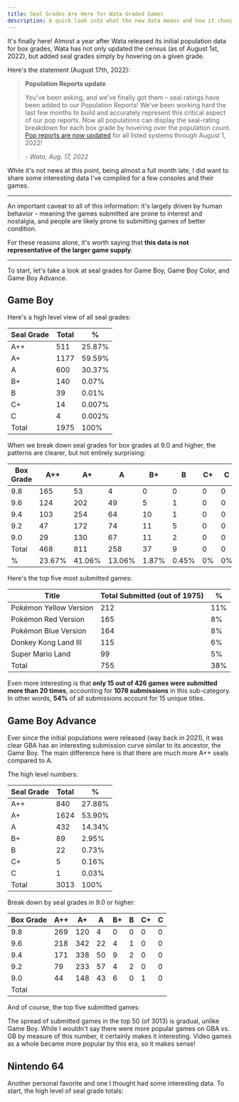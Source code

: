 ```yaml
---
title: Seal Grades Are Here for Wata Graded Games
description: A quick look into what the new data means and how it changes rarity
---
```

It's finally here! Almost a year after Wata released its initial population data for box grades, Wata has not only updated the census (as of August 1st, 2022), but added seal grades simply by hovering on a given grade.

Here's the statement (August 17th, 2022):

> **Population Reports update**
>
> You’ve been asking, and we’ve finally got them – seal ratings have been added to our Population Reports! We’ve been working hard the last few months to build and accurately represent this critical aspect of our pop reports. Now all populations can display the seal-rating breakdown for each box grade by hovering over the population count. [Pop reports are now updated](http://links.collectors.mkt5064.com/els/v2/XNZqSE4rXmsP/dTBDL25NY0VZZkVaQm9JejdwTU1PS1NURlg0K2hHVGo5SFF5MGY4ZG5PTS9NNHdHNXlPVVVvUGZpZWM5WEk4RW5mczRsSW9BNncwbzlLdThRdTNnSWYra3IwR0ZEcngwaVp1QWpPL0dXT2c9S0/) for all listed systems through August 1, 2022!
>
> *\- Wata, Aug. 17, 2022*

While it's not news at this point, being almost a full month late, I did want to share some interesting data I've compiled for a few consoles and their games.

- - -

An important caveat to all of this information: it's largely driven by human behavior - meaning the games submitted are prone to interest and nostalgia, and people are likely prone to submitting games of better condition.

For these reasons alone, it's worth saying that **this data is not representative of the larger game supply**. 

- - -

To start, let's take a look at seal grades for Game Boy, Game Boy Color, and Game Boy Advance.

## Game Boy

Here's a high level view of all seal grades:

| Seal Grade | Total | %      |
| ---------- | ----- | ------ |
| A++        | 511   | 25.87% |
| A+         | 1177  | 59.59% |
| A          | 600   | 30.37% |
| B+         | 140   | 0.07%  |
| B          | 39    | 0.01%  |
| C+         | 14    | 0.007% |
| C          | 4     | 0.002% |
| Total      | 1975  | 100%   |

When we break down seal grades for box grades at 9.0 and higher, the patterns are clearer, but not entirely surprising:

| Box Grade | A++    | A+     | A      | B+    | B     | C+  | C   |
| --------- | ------ | ------ | ------ | ----- | ----- | --- | --- |
| 9.8       | 165    | 53     | 4      | 0     | 0     | 0   | 0   |
| 9.6       | 124    | 202    | 49     | 5     | 1     | 0   | 0   |
| 9.4       | 103    | 254    | 64     | 10    | 1     | 0   | 0   |
| 9.2       | 47     | 172    | 74     | 11    | 5     | 0   | 0   |
| 9.0       | 29     | 130    | 67     | 11    | 2     | 0   | 0   |
| Total     | 468    | 811    | 258    | 37    | 9     | 0   | 0   |
| %         | 23.67% | 41.06% | 13.06% | 1.87% | 0.45% | 0%  | 0%  |

Here's the top five most submitted games:

| Title                  | Total Submitted (out of 1975) | %   |
| ---------------------- | ----------------------------- | --- |
| Pokémon Yellow Version | 212                           | 11% |
| Pokémon Red Version    | 165                           | 8%  |
| Pokémon Blue Version   | 164                           | 8%  |
| Donkey Kong Land III   | 115                           | 6%  |
| Super Mario Land       | 99                            | 5%  |
| Total                  | 755                           | 38% |

Even more interesting is that **only 15 out of 426 games were submitted more than 20 times**, accounting for **1078 submissions** in this sub-category. In other words, **54%** of all submissions account for 15 unique titles.

## Game Boy Advance

Ever since the initial populations were released (way back in 2021), it was clear GBA has an interesting submission curve similar to its ancestor, the Game Boy. The main difference here is that there are much more A++ seals compared to A.

The high level numbers:

| Seal Grade | Total | %      |
| ---------- | ----- | ------ |
| A++        | 840   | 27.88% |
| A+         | 1624  | 53.90% |
| A          | 432   | 14.34% |
| B+         | 89    | 2.95%  |
| B          | 22    | 0.73%  |
| C+         | 5     | 0.16%  |
| C          | 1     | 0.03%  |
| Total      | 3013  | 100%   |

Break down by seal grades in 9.0 or higher:

| Box Grade | A++ | A+  | A   | B+  | B   | C+  | C   |
| --------- | --- | --- | --- | --- | --- | --- | --- |
| 9.8       | 269 | 120 | 4   | 0   | 0   | 0   | 0   |
| 9.6       | 218 | 342 | 22  | 4   | 1   | 0   | 0   |
| 9.4       | 171 | 338 | 50  | 9   | 2   | 0   | 0   |
| 9.2       | 79  | 233 | 57  | 4   | 2   | 0   | 0   |
| 9.0       | 44  | 148 | 43  | 6   | 0   | 1   | 0   |
| Total     |     |     |     |     |     |     |     |

And of course, the top five submitted games:

The spread of submitted games in the top 50 (of 3013) is gradual, unlike Game Boy. While I wouldn't say there were more popular games on GBA vs. GB by measure of this number, it certainly makes it interesting. Video games as a whole became more popular by this era, so it makes sense!

## Nintendo 64

Another personal favorite and one I thought had some interesting data. To start, the high level of seal grade totals: